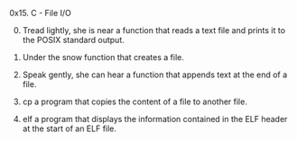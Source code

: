 0x15. C - File I/O

0. Tread lightly, she is near
	a function that reads a text file and prints it to the POSIX standard output.

1. Under the snow
	 function that creates a file.

2. Speak gently, she can hear
	a function that appends text at the end of a file.

3. cp
	a program that copies the content of a file to another file.

4. elf
	a program that displays the information contained in the ELF header at the start of an ELF file.
